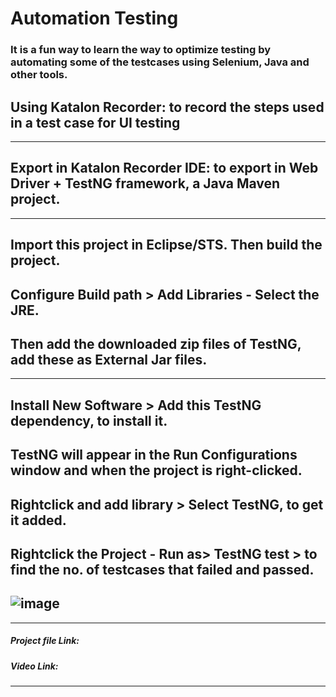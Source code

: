 # Automation Testing

### It is a fun way to learn the way to optimize testing by automating some of the testcases using Selenium, Java and other tools.
## Using Katalon Recorder: to record the steps used in a test case for UI testing
----------------
## Export in Katalon Recorder IDE: to export in Web Driver + TestNG framework, a Java Maven project.
----------------
## Import this project in Eclipse/STS. Then build the project.
## Configure Build path > Add Libraries - Select the JRE.
## Then add the downloaded zip files of TestNG, add these as External Jar files.
------------------------
## Install New Software > Add this TestNG dependency, to install it. 
## TestNG will appear in the Run Configurations window and when the project is right-clicked.
## Rightclick and add library > Select TestNG, to get it added.
## Rightclick the Project - Run as> TestNG test > to find the no. of testcases that failed and passed.
![image](https://user-images.githubusercontent.com/45587475/221411659-ad55ab46-4b94-411b-ba7c-2fb2282ea0ef.png)
---------------

---------------
##### Project file Link:

##### Video Link:
-----------------

